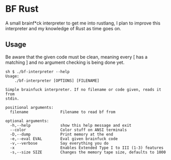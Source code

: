 # BF Rust

A small brainf*ck interpreter to get me into rustlang, I plan to improve this interpreter and my knowledge of Rust as time goes on.

## Usage

Be aware that the given code must be clean, meaning every [ has a matching ] and no argument checking is being done yet.

```
sh $ ./bf-interpreter --help
Usage:
    ./bf-interpreter [OPTIONS] [FILENAME]

Simple brainfuck interpreter. If no filename or code given, reads it from
stdin.

positional arguments:
  filename              Filename to read bf from

optional arguments:
  -h,--help             show this help message and exit
  --color               Color stuff on ANSI terminals
  -D,--dump             Print memory at the end
  -e,--eval EVAL        Eval given brainfuck code
  -v,--verbose          Say everything you do
  -x                    Enables Extended Type I to III (1-3) features
  -s,--size SIZE        Changes the memory tape size, defaults to 1000
```